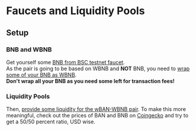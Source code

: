 # Faucets and Liquidity Pools

## Setup

### BNB and WBNB

Get yourself some [BNB from BSC testnet faucet](https://testnet.binance.org/faucet-smarthttps://testnet.binance.org/faucet-smart).  
As the pair is going to be based on WBNB and **NOT** BNB, you need to [wrap some of your BNB as WBNB](https://app.sushi.com/swap?inputCurrency=bnb&outputCurrency=0xae13d989daC2f0dEbFf460aC112a837C89BAa7cd).  
**Don't wrap all your BNB as you need some left for transaction fees!**

### **Liquidity Pools**

Then, [provide some liquidity for the wBAN-WBNB pair](https://app.sushi.com/add/0x05dAc135787D2059A7a589fD3fFBCE3F676A3B8e/0xae13d989daC2f0dEbFf460aC112a837C89BAa7cd). To make this more meaningful, check out the prices of BAN and BNB on [Coingecko](https://www.coingecko.com) and try to get a 50/50 percent ratio, USD wise.

